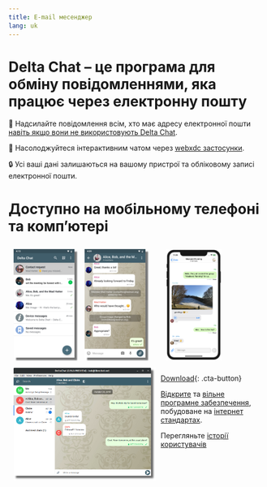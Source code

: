 ```yaml
---
title: E-mail месенджер
lang: uk
---
```


# Delta Chat – це програма для обміну повідомленнями, яка працює через електронну пошту

💬 Надсилайте повідомлення всім, хто має адресу електронної пошти [навіть якщо вони не використовують Delta Chat](https://www.youtube-nocookie.com/embed/8LbrGXKZN70).

🥳 Насолоджуйтеся інтерактивним чатом через [webxdc застосунки](https://webxdc.org).

🔒 Усі ваші дані залишаються на вашому пристрої та обліковому записі електронної пошти.

# Доступно на мобільному телефоні та комп’ютері


<img src="../assets/blog/screenshots/2019-12-17-delta-chat-google-play-release-chat-list-light.png" width="120" 
style="float: left; margin: 10px;display: block;box-shadow: 5px 5px 2px #777;" alt="A screenshot of Delta Chat on Android showing chat list" /> 
<img src="../assets/blog/screenshots/2019-12-17-delta-chat-google-play-release-group-light.png" width="120" 
style="float: left; margin: 10px;display: block;box-shadow: 5px 5px 2px #777;" alt="A screenshot of Delta Chat on Android showing a chat" /> 

<img src="../assets/blog/desktop-screenshot.png" width="280" style="float:left; margin: 10px" alt="A screenshot of Delta Chat on desktop" /> 

<img src="../assets/blog/screenshots/2020-01-09-delta-chat-iOS-weekend-group-chat.png" width="110" style="margin: 10px" alt="A screenshot of Delta Chat on IOS" /> 

[Download](https://get.delta.chat){: .cta-button}

[Відкрите](https://en.wikipedia.org/wiki/Open-source_software)
та [вільне програмне забезпечення](https://en.wikipedia.org/wiki/Free_software), побудоване на [інтернет стандартах](https://github.com/deltachat/deltachat-core-rust/blob/master/standards.md). 

Перегляньте [історії користувачів](user-voices)
